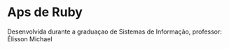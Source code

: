 # Aps de Ruby
Desenvolvida durante a graduaçao de Sistemas de Informação, professor: Élisson Michael
